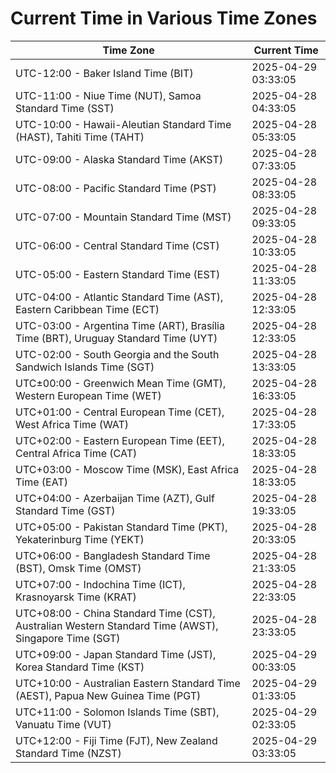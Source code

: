 # Current Time in Various Time Zones

| Time Zone | Current Time |
|-----------|--------------|
| UTC-12:00 - Baker Island Time (BIT) | 2025-04-29 03:33:05 |
| UTC-11:00 - Niue Time (NUT), Samoa Standard Time (SST) | 2025-04-28 04:33:05 |
| UTC-10:00 - Hawaii-Aleutian Standard Time (HAST), Tahiti Time (TAHT) | 2025-04-28 05:33:05 |
| UTC-09:00 - Alaska Standard Time (AKST) | 2025-04-28 07:33:05 |
| UTC-08:00 - Pacific Standard Time (PST) | 2025-04-28 08:33:05 |
| UTC-07:00 - Mountain Standard Time (MST) | 2025-04-28 09:33:05 |
| UTC-06:00 - Central Standard Time (CST) | 2025-04-28 10:33:05 |
| UTC-05:00 - Eastern Standard Time (EST) | 2025-04-28 11:33:05 |
| UTC-04:00 - Atlantic Standard Time (AST), Eastern Caribbean Time (ECT) | 2025-04-28 12:33:05 |
| UTC-03:00 - Argentina Time (ART), Brasília Time (BRT), Uruguay Standard Time (UYT) | 2025-04-28 12:33:05 |
| UTC-02:00 - South Georgia and the South Sandwich Islands Time (SGT) | 2025-04-28 13:33:05 |
| UTC±00:00 - Greenwich Mean Time (GMT), Western European Time (WET) | 2025-04-28 16:33:05 |
| UTC+01:00 - Central European Time (CET), West Africa Time (WAT) | 2025-04-28 17:33:05 |
| UTC+02:00 - Eastern European Time (EET), Central Africa Time (CAT) | 2025-04-28 18:33:05 |
| UTC+03:00 - Moscow Time (MSK), East Africa Time (EAT) | 2025-04-28 18:33:05 |
| UTC+04:00 - Azerbaijan Time (AZT), Gulf Standard Time (GST) | 2025-04-28 19:33:05 |
| UTC+05:00 - Pakistan Standard Time (PKT), Yekaterinburg Time (YEKT) | 2025-04-28 20:33:05 |
| UTC+06:00 - Bangladesh Standard Time (BST), Omsk Time (OMST) | 2025-04-28 21:33:05 |
| UTC+07:00 - Indochina Time (ICT), Krasnoyarsk Time (KRAT) | 2025-04-28 22:33:05 |
| UTC+08:00 - China Standard Time (CST), Australian Western Standard Time (AWST), Singapore Time (SGT) | 2025-04-28 23:33:05 |
| UTC+09:00 - Japan Standard Time (JST), Korea Standard Time (KST) | 2025-04-29 00:33:05 |
| UTC+10:00 - Australian Eastern Standard Time (AEST), Papua New Guinea Time (PGT) | 2025-04-29 01:33:05 |
| UTC+11:00 - Solomon Islands Time (SBT), Vanuatu Time (VUT) | 2025-04-29 02:33:05 |
| UTC+12:00 - Fiji Time (FJT), New Zealand Standard Time (NZST) | 2025-04-29 03:33:05 |
